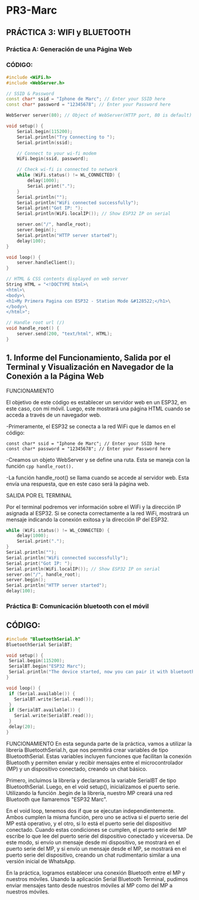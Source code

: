 # PR3-Marc  

## PRÁCTICA 3: WIFI y BLUETOOTH  

### Práctica A: Generación de una Página Web  

### CÓDIGO:  

```cpp
#include <WiFi.h>
#include <WebServer.h>

// SSID & Password
const char* ssid = "Iphone de Marc"; // Enter your SSID here
const char* password = "12345678"; // Enter your Password here

WebServer server(80); // Object of WebServer(HTTP port, 80 is default)

void setup() {
    Serial.begin(115200);
    Serial.println("Try Connecting to ");
    Serial.println(ssid);

    // Connect to your wi-fi modem
    WiFi.begin(ssid, password);

    // Check wi-fi is connected to network
    while (WiFi.status() != WL_CONNECTED) {
        delay(1000);
        Serial.print(".");
    }
    Serial.println("");
    Serial.println("WiFi connected successfully");
    Serial.print("Got IP: ");
    Serial.println(WiFi.localIP()); // Show ESP32 IP on serial

    server.on("/", handle_root);
    server.begin();
    Serial.println("HTTP server started");
    delay(100);
}

void loop() {
    server.handleClient();
}

// HTML & CSS contents displayed on web server
String HTML = "<!DOCTYPE html>\
<html>\
<body>\
<h1>My Primera Pagina con ESP32 - Station Mode &#128522;</h1>\
</body>\
</html>";

// Handle root url (/)
void handle_root() {
    server.send(200, "text/html", HTML);
}
```

## 1. Informe del Funcionamiento, Salida por el Terminal y Visualización en Navegador de la Conexión a la Página Web
FUNCIONAMIENTO

El objetivo de este código es establecer un servidor web en un ESP32, en este caso, con mi móvil. Luego, este mostrará una página HTML cuando se acceda a través de un navegador web.

-Primeramente, el ESP32 se conecta a la red WiFi que le damos en el código:
```
const char* ssid = "Iphone de Marc"; // Enter your SSID here
const char* password = "12345678"; // Enter your Password here
```

-Creamos un objeto WebServer y se define una ruta. Esta se maneja con la función ```cpp handle_root(). ```

-La función handle_root() se llama cuando se accede al servidor web. Esta envía una respuesta, que en este caso será la página web.

SALIDA POR EL TERMINAL

Por el terminal podremos ver información sobre el WiFi y la dirección IP asignada al ESP32. Si se conecta correctamente a la red WiFi, mostrará un mensaje indicando la conexión exitosa y la dirección IP del ESP32.
```cpp
while (WiFi.status() != WL_CONNECTED) {
    delay(1000);
    Serial.print(".");
}
Serial.println("");
Serial.println("WiFi connected successfully");
Serial.print("Got IP: ");
Serial.println(WiFi.localIP()); // Show ESP32 IP on serial
server.on("/", handle_root);
server.begin();
Serial.println("HTTP server started");
delay(100);
```


### Práctica B: Comunicación bluetooth con el móvil
## CÓDIGO:

```cpp
#include "BluetoothSerial.h"
BluetoothSerial SerialBT;

void setup() {
 Serial.begin(115200);
 SerialBT.begin("ESP32 Marc"); 
 Serial.println("The device started, now you can pair it with bluetooth!");
}

void loop() {
 if (Serial.available()) {
   SerialBT.write(Serial.read());
 }
 if (SerialBT.available()) {
   Serial.write(SerialBT.read());
 }
 delay(20);
}
```


FUNCIONAMIENTO
En esta segunda parte de la práctica, vamos a utilizar la librería BluetoothSerial.h, que nos permitirá crear variables de tipo BluetoothSerial. Estas variables incluyen funciones que facilitan la conexión Bluetooth y permiten enviar y recibir mensajes entre el microcontrolador (MP) y un dispositivo conectado, creando un chat básico.

Primero, incluimos la librería y declaramos la variable SerialBT de tipo BluetoothSerial. Luego, en el void setup(), inicializamos el puerto serie. Utilizando la función .begin de la librería, nuestro MP creará una red Bluetooth que llamaremos "ESP32 Marc".

En el void loop, tenemos dos if que se ejecutan independientemente. Ambos cumplen la misma función, pero uno se activa si el puerto serie del MP está operativo, y el otro, si lo está el puerto serie del dispositivo conectado. Cuando estas condiciones se cumplen, el puerto serie del MP escribe lo que lee del puerto serie del dispositivo conectado y viceversa. De este modo, si envío un mensaje desde mi dispositivo, se mostrará en el puerto serie del MP, y si envío un mensaje desde el MP, se mostrará en el puerto serie del dispositivo, creando un chat rudimentario similar a una versión inicial de WhatsApp.

En la práctica, logramos establecer una conexión Bluetooth entre el MP y nuestros móviles. Usando la aplicación Serial Bluetooth Terminal, pudimos enviar mensajes tanto desde nuestros móviles al MP como del MP a nuestros móviles.
